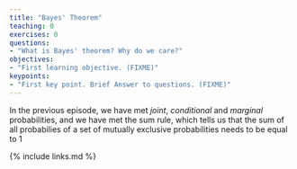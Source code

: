 ```yaml
---
title: "Bayes' Theorem"
teaching: 0
exercises: 0
questions:
- "What is Bayes' theorem? Why do we care?"
objectives:
- "First learning objective. (FIXME)"
keypoints:
- "First key point. Brief Answer to questions. (FIXME)"
---
```


In the previous episode, we have met *joint*, *conditional* and *marginal* probabilities, and we have 
met the sum rule, which tells us that the sum of all probabilies of a set of mutually exclusive 
probabilities needs to be equal to 1


{% include links.md %}


